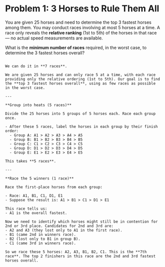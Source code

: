 # Problem 1: 3 Horses to Rule Them All

You are given 25 horses and need to determine the top 3 fastest horses among them. You may conduct races involving at most 5 horses at a time. A race only reveals the **relative ranking** (1st to 5th) of the horses in that race — no actual speed measurements are available.

What is the **minimum number of races** required, in the worst case, to determine the 3 fastest horses overall?

````{dropdown} Click to show solution

We can do it in **7 races**. 

We are given 25 horses and can only race 5 at a time, with each race providing only the relative ordering (1st to 5th). Our goal is to find the **top 3 fastest horses overall**, using as few races as possible in the worst case.

---

**Group into heats (5 races)**

Divide the 25 horses into 5 groups of 5 horses each. Race each group once.

- After these 5 races, label the horses in each group by their finish order:
  - Group A: A1 > A2 > A3 > A4 > A5
  - Group B: B1 > B2 > B3 > B4 > B5
  - Group C: C1 > C2 > C3 > C4 > C5
  - Group D: D1 > D2 > D3 > D4 > D5
  - Group E: E1 > E2 > E3 > E4 > E5

This takes **5 races**.

---

**Race the 5 winners (1 race)**

Race the first-place horses from each group:

- Race: A1, B1, C1, D1, E1  
- Suppose the result is: A1 > B1 > C1 > D1 > E1

This race tells us:
- A1 is the overall fastest.

Now we need to identify which horses might still be in contention for 2nd or 3rd place. Candidates for 2nd and 3rd are:
- A2 and A3 (they lost only to A1 in the first race).
- B1 (came 2nd in winners race).
- B2 (lost only to B1 in group B).
- C1 (came 3rd in winners race).

So we race these 5 horses: A2, A3, B1, B2, C1. This is the **7th race**. The top 2 finishers in this race are the 2nd and 3rd fastest horses overall.

````
